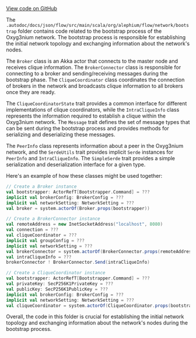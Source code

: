 [View code on GitHub](https://github.com/alephium/alephium/.autodoc/docs/json/flow/src/main/scala/org/alephium/flow/network/bootstrap)

The `.autodoc/docs/json/flow/src/main/scala/org/alephium/flow/network/bootstrap` folder contains code related to the bootstrap process of the Oxyg3nium network. The bootstrap process is responsible for establishing the initial network topology and exchanging information about the network's nodes.

The `Broker` class is an Akka actor that connects to the master node and receives clique information. The `BrokerConnector` class is responsible for connecting to a broker and sending/receiving messages during the bootstrap phase. The `CliqueCoordinator` class coordinates the connection of brokers in the network and broadcasts clique information to all brokers once they are ready.

The `CliqueCoordinatorState` trait provides a common interface for different implementations of clique coordinators, while the `IntraCliqueInfo` class represents the information required to establish a clique within the Oxyg3nium network. The `Message` trait defines the set of message types that can be sent during the bootstrap process and provides methods for serializing and deserializing these messages.

The `PeerInfo` class represents information about a peer in the Oxyg3nium network, and the `SerdeUtils` trait provides implicit `Serde` instances for `PeerInfo` and `IntraCliqueInfo`. The `SimpleSerde` trait provides a simple serialization and deserialization interface for a given type.

Here's an example of how these classes might be used together:

```scala
// Create a Broker instance
val bootstrapper: ActorRefT[Bootstrapper.Command] = ???
implicit val brokerConfig: BrokerConfig = ???
implicit val networkSetting: NetworkSetting = ???
val broker = system.actorOf(Broker.props(bootstrapper))

// Create a BrokerConnector instance
val remoteAddress = new InetSocketAddress("localhost", 8080)
val connection = ???
val cliqueCoordinator = ???
implicit val groupConfig = ???
implicit val networkSetting = ???
val brokerConnector = system.actorOf(BrokerConnector.props(remoteAddress, connection, cliqueCoordinator))
val intraCliqueInfo = ???
brokerConnector ! BrokerConnector.Send(intraCliqueInfo)

// Create a CliqueCoordinator instance
val bootstrapper: ActorRefT[Bootstrapper.Command] = ???
val privateKey: SecP256K1PrivateKey = ???
val publicKey: SecP256K1PublicKey = ???
implicit val brokerConfig: BrokerConfig = ???
implicit val networkSetting: NetworkSetting = ???
val cliqueCoordinator = system.actorOf(CliqueCoordinator.props(bootstrapper, privateKey, publicKey))
```

Overall, the code in this folder is crucial for establishing the initial network topology and exchanging information about the network's nodes during the bootstrap process.
